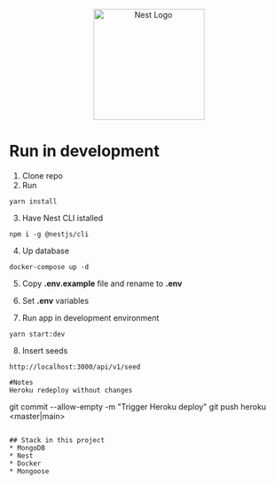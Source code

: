<p align="center">
  <a href="http://nestjs.com/" target="blank"><img src="https://nestjs.com/img/logo-small.svg" width="200" alt="Nest Logo" /></a>
</p>

[circleci-image]: https://img.shields.io/circleci/build/github/nestjs/nest/master?token=abc123def456
[circleci-url]: https://circleci.com/gh/nestjs/nest

# Run in development

1. Clone repo
2. Run
```
yarn install
```

3. Have Nest CLI istalled
```
npm i -g @nestjs/cli
```

4. Up database
```
docker-compose up -d
```

5. Copy __.env.example__ file and rename to __.env__

6. Set __.env__ variables

7. Run app in development environment
```
yarn start:dev
```

8. Insert seeds
```
http://localhost:3000/api/v1/seed

#Notes
Heroku redeploy without changes
```
git commit --allow-empty -m "Trigger Heroku deploy"
git push heroku <master|main>
```

## Stack in this project
* MongoDB
* Nest
* Docker
* Mongoose
